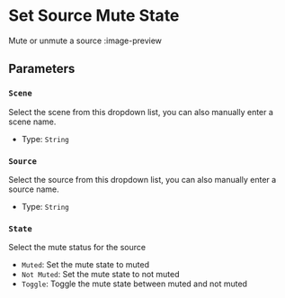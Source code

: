 # Set Source Mute State
Mute or unmute a source
:image-preview

## Parameters
### `Scene`
Select the scene from this dropdown list, you can also manually enter a scene name.

- Type: `String`

### `Source`
Select the source from this dropdown list, you can also manually enter a source name.

- Type: `String`

### `State`
Select the mute status for the source 

- `Muted`: Set the mute state to muted
- `Not Muted`: Set the mute state to not muted
- `Toggle`: Toggle the mute state between muted and not muted
